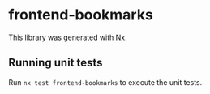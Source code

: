 # frontend-bookmarks

This library was generated with [Nx](https://nx.dev).

## Running unit tests

Run `nx test frontend-bookmarks` to execute the unit tests.
